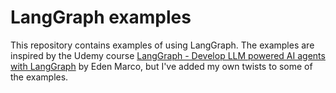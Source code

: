 # LangGraph examples

This repository contains examples of using LangGraph. The examples are inspired by the Udemy course [LangGraph - Develop LLM powered AI agents with LangGraph](https://www.udemy.com/course/langgraph/) by Eden Marco, but I've added my own twists to some of the examples.